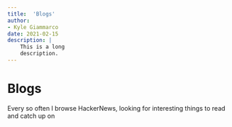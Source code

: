 ```yaml
---
title:  'Blogs'
author:
- Kyle Giammarco
date: 2021-02-15
description: |
    This is a long
    description.
---
```



# Blogs

Every so often I browse HackerNews, looking for interesting things to read and catch up on